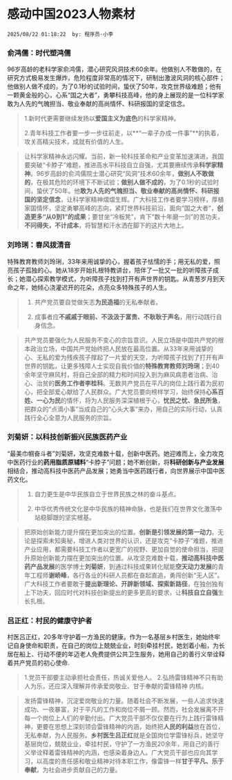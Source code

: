# 感动中国2023人物素材
`2025/08/22 01:18:22  by: 程序员·小李`

### 俞鸿儒：时代塑鸿儒

96岁高龄的老科学家俞鸿儒，潜心研究风洞技术60余年。他做别人不敢做的，在研究方式极易发生爆炸，危险程度非常高的情况下，研制出激波风洞的核心部件；他做别人做不成的，为了0.1秒的试验时间，蛰伏了50年，攻克世界级难题；他有一颗黄金般的心，心系“国之大者”，勇攀科技高峰，他的身上展现的是一位科学家敢为人先的气魄担当、敬业奉献的高尚情怀、科研报国的坚定信念。

> 1.新时代更需要继续发扬以**爱国主义为底色**的科学家精神。
> 
> 2.青年科技工作者要一步一步往前走，以**“一辈子办成一件事”**的执着，攻关高精尖技术，成就有价值的人生。

> 让科学家精神永远闪耀。当前，新一轮科技革命和产业变革加速演进，我国要突破“卡脖子”难题，推进高水平科技自立自强，尤其要赓续传承**科学家精神**。96岁高龄的俞鸿儒院士潜心研究“风洞”技术60余年，**做别人不敢做的**，在极其危险的环境下不断试验；**做别人做不成的**，为了0.1秒的试验时间，蛰伏了50年。他**敢为人先的气魄担当、敬业奉献的高尚情怀、科研报国的坚定信念**，让科学家精神熠熠生辉。广大科技工作者要学习榜样，厚植家国情怀，坚定勇攀高峰的志向，紧盯世界科技前沿，面向“国之大者”，**创造更多“从0到1”的成果**；要甘坐“冷板凳”，肯下“数十年磨一剑”的苦功夫，**不问得失，不计成本**，将智慧和汗水洒在脚下的这片大地上。


### 刘玲琍：春风拨清音

特殊教育教师刘玲琍，33年来用诚挚的心，握着孩子怯懦的手；用无私的爱，照亮孩子孤独的心。她从18岁开始扎根特教讲台，陪伴了一批又一批的听障孩子成长；她潜心探索教学模式，为听障孩子找到打开有声世界的钥匙。从青葱岁月到天命之年，她倾心浇灌迟开的花朵，点亮众多特殊孩子的人生。

> 1. 共产党员要自觉做矢志**为民造福**的无私奉献者。>
> 2. 成事者应**不戚戚于眼前、不汲汲于富贵、不耿耿于声名**，用行动践行自身信念。

> 共产党员要强化为人民服务不变心的宗旨意识。人民立场是中国共产党的根本政治立场，中国共产党始终把人民放在最高位置。从33年来用诚挚的心、无私的爱为残疾孩子撑起了一片爱的天空，为听障孩子找到了打开有声世界的钥匙，让更多残障人士实现自我价值的**特殊教育教师刘玲琍**；到40余年坚守麻风村，将自己全部的精力和时间投入到为麻风病患者治病、治心、治贫的**医务工作者李桂科**。无数共产党员在平凡的岗位上践行着为民初心，把全部爱心献给了人民群众。广大党员要向榜样学习，始终保持**心系百姓、一心为民**的情怀，将为人民服务深深植根于心，**忧民之忧、急民所急**，把群众的“点滴小事”当成自己的“心头大事”来办，用自己的实际行动，认真践行全心全意为人民服务的宗旨。


### 刘菊妍：以科技创新振兴民族医药产业

“最美巾帼奋斗者”刘菊妍，攻坚克难数十载，创新中医药。她迎难而上，全力攻克中医药行业的**药用脂质原辅料**“卡脖子”问题；她不断创新，将**科研创新与产业发展**相结合，推动高科技中医药产品发展；她勇当中医药践行者，向世界展示中国中医药文化。

> 1. 自力更生是中华民族自立于世界民族之林的奋斗基点。
> 
> 2. 中华优秀传统文化是中华民族的精神命脉，也是我们在世界文化激荡中站稳脚跟的坚实根基。

> 把原始创新能力提升摆在更加突出的位置。**创新是引领发展的第一动力**。无论是探索未知奥秘，增进人类对世界的认识，还是攻克“卡脖子”难题，推进产业应用，都需要科技工作者以更宽广的视野、更加自觉的使命担当，把提升原始创新能力摆在更加突出的位置。从攻坚克难数十载，**推动高科技中医药产品发展**的医学博士**刘菊妍**，到通过科技成果转化赋能**空天动力发展**的青年工程师**谢峤峰**，各行各业的科研人员都在奋起直追，勇闯创新“无人区”。广大科技工作者要敢于**提出新理论、开辟新领域、探索新路径**，在独创独有上下功夫，回应时代对科技创新提出的更多更高的要求，让**科技自立自强**生长扎根。


### 吕正红：村民的健康守护者

村医吕正红，20多年守护着一方渔民的健康。作为一名基层乡村医生，她始终牢记自身使命和职责，在自己的岗位上兢兢业业，时刻牵挂村民，她划着小船，为长居在船上、行动不便的年迈老人免费提供公共卫生服务，她用自己的善行义举诠释着共产党员的初心使命.

> 1.党员干部要主动承担社会责任，热诚关爱他人。
> 2.弘扬雷锋精神不只有助人为乐，还应深入理解并传承爱岗敬业、甘于奉献的雷锋精神
> 内核。

> 发扬雷锋精神，沉淀爱岗敬业的力量。随着社会不断发展，一些人追求快速成功、一夜暴富，对于平凡的工作和岗位不屑一顾。然而，社会发展离不开每一个岗位上人们的辛勤付出。广大党员干部不仅仅要在行为上践行雷锋精神，更要在思想上深刻领会雷锋精神的内涵，始终把**人民的利益**放在首位，无私奉献，为人民服务。**乡村医生吕正红**就是全国岗位学雷锋标兵，她坚守基层岗位，兢兢业业，牵挂村民，守护了一方渔民20余年，用自己的善行义举诠释着雷锋精神的内涵，也感染着身边人。广大党员干部也应向其学习，以高度的责任感和敬业精神对待本职工作，像雷锋一样**甘于平凡、乐于奉献**，为社会进步贡献自己的力量。